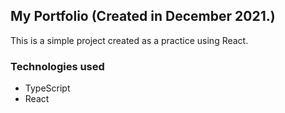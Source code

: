 ## My Portfolio (Created in December 2021.)

This is a simple project created as a practice using React.

### Technologies used
- TypeScript
- React
